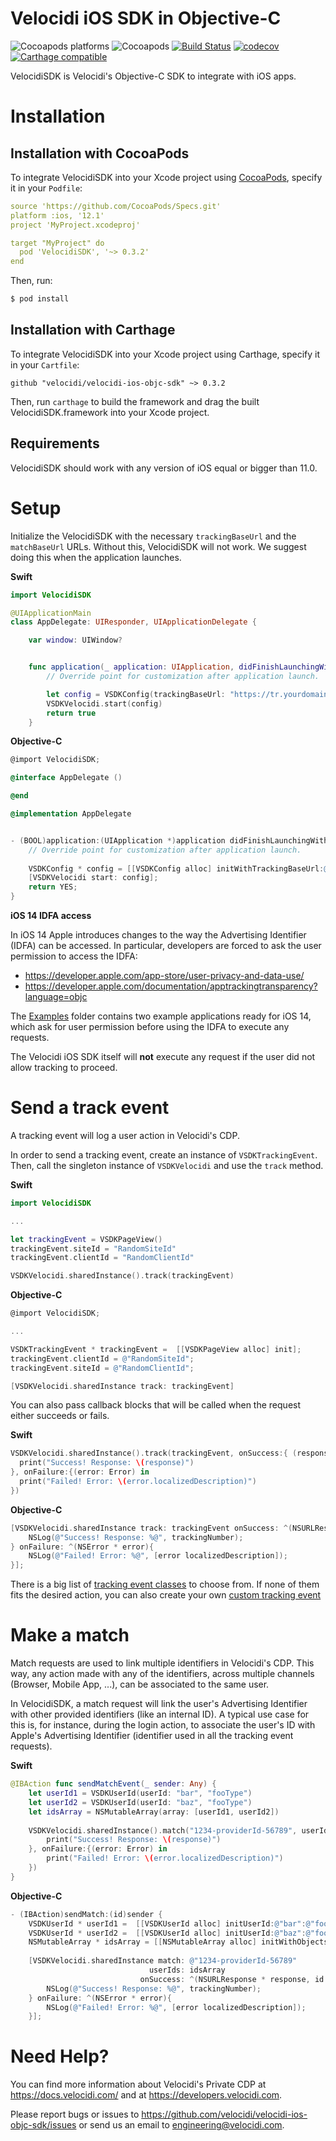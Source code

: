 # Velocidi iOS SDK in Objective-C 
![Cocoapods platforms](https://img.shields.io/cocoapods/p/VelocidiSDK.svg)
![Cocoapods](https://img.shields.io/cocoapods/v/VelocidiSDK.svg)
[![Build Status](https://travis-ci.com/velocidi/velocidi-ios-objc-sdk.svg?branch=master)](https://travis-ci.com/velocidi/velocidi-ios-objc-sdk)
[![codecov](https://codecov.io/gh/velocidi/velocidi-ios-objc-sdk/branch/master/graph/badge.svg)](https://codecov.io/gh/velocidi/velocidi-ios-objc-sdk)
[![Carthage compatible](https://img.shields.io/badge/Carthage-compatible-4BC51D.svg?style=flat)](https://github.com/Carthage/Carthage)

VelocidiSDK is Velocidi's Objective-C SDK to integrate with iOS apps.

# Installation
## Installation with CocoaPods
To integrate VelocidiSDK into your Xcode project using [CocoaPods](https://cocoapods.org/), specify it in your `Podfile`:

```yaml
source 'https://github.com/CocoaPods/Specs.git'
platform :ios, '12.1'
project 'MyProject.xcodeproj'

target "MyProject" do
  pod 'VelocidiSDK', '~> 0.3.2'
end
```

Then, run:

```bash
$ pod install
```

## Installation with Carthage

To integrate VelocidiSDK into your Xcode project using Carthage, specify it in your `Cartfile`:

```
github "velocidi/velocidi-ios-objc-sdk" ~> 0.3.2
```

Then, run `carthage` to build the framework and drag the built VelocidiSDK.framework into your Xcode project.

## Requirements

VelocidiSDK should work with any version of iOS equal or bigger than 11.0.

# Setup

Initialize the VelocidiSDK with the necessary `trackingBaseUrl` and the `matchBaseUrl` URLs. Without this, VelocidiSDK will not work. We suggest doing this when the application launches.

__Swift__
```swift
import VelocidiSDK

@UIApplicationMain
class AppDelegate: UIResponder, UIApplicationDelegate {

    var window: UIWindow?


    func application(_ application: UIApplication, didFinishLaunchingWithOptions launchOptions: [UIApplication.LaunchOptionsKey: Any]?) -> Bool {
        // Override point for customization after application launch.

        let config = VSDKConfig(trackingBaseUrl: "https://tr.yourdomain.com", "https://match.yourdomain.com")!
        VSDKVelocidi.start(config)
        return true
    }
```

__Objective-C__
```objectivec
@import VelocidiSDK;

@interface AppDelegate ()

@end

@implementation AppDelegate


- (BOOL)application:(UIApplication *)application didFinishLaunchingWithOptions:(NSDictionary *)launchOptions {
    // Override point for customization after application launch.
    
    VSDKConfig * config = [[VSDKConfig alloc] initWithTrackingBaseUrl:@"https://tr.yourdomain.com": @"https://match.yourdomain.com"];
    [VSDKVelocidi start: config];
    return YES;
}
```

__iOS 14 IDFA access__

In iOS 14 Apple introduces changes to the way the Advertising Identifier (IDFA) can be accessed. In particular, developers are forced to ask the user permission to access the IDFA:
- https://developer.apple.com/app-store/user-privacy-and-data-use/
- https://developer.apple.com/documentation/apptrackingtransparency?language=objc

The [Examples](Examples) folder contains two example applications ready for iOS 14, which ask for user permission before using the IDFA to execute any requests.

The Velocidi iOS SDK itself will **not** execute any request if the user did not allow tracking to proceed.

# Send a track event

A tracking event will log a user action in Velocidi's CDP.

In order to send a tracking event, create an instance of `VSDKTrackingEvent`. Then, call the singleton instance of `VSDKVelocidi` and use the `track` method.

__Swift__
```swift
import VelocidiSDK

...

let trackingEvent = VSDKPageView()
trackingEvent.siteId = "RandomSiteId"
trackingEvent.clientId = "RandomClientId"

VSDKVelocidi.sharedInstance().track(trackingEvent)
```

__Objective-C__
```objectivec
@import VelocidiSDK;

...

VSDKTrackingEvent * trackingEvent =  [[VSDKPageView alloc] init];
trackingEvent.clientId = @"RandomSiteId";
trackingEvent.siteId = @"RandomClientId";

[VSDKVelocidi.sharedInstance track: trackingEvent] 
```


You can also pass callback blocks that will be called when the request either succeeds or fails.

__Swift__
```swift
VSDKVelocidi.sharedInstance().track(trackingEvent, onSuccess:{ (response: URLResponse, responseObject: Any) in
  print("Success! Response: \(response)")
}, onFailure:{(error: Error) in
  print("Failed! Error: \(error.localizedDescription)")
})
```

__Objective-C__
```objectivec
[VSDKVelocidi.sharedInstance track: trackingEvent onSuccess: ^(NSURLResponse * response, id responseObject){
    NSLog(@"Success! Response: %@", trackingNumber);
} onFailure: ^(NSError * error){
    NSLog(@"Failed! Error: %@", [error localizedDescription]);
}];
```

There is a big list of [tracking event classes](https://ios.developers.velocidi.com/tracking-model-classes-list.html) to choose from. If none of them fits the desired action, you can also create your own [custom tracking event](https://ios.developers.velocidi.com/custom-tracking-events.html)

# Make a match

Match requests are used to link multiple identifiers in Velocidi's CDP. This way, any action made with any of the identifiers, across multiple channels (Browser, Mobile App, ...), can be associated to the same user.

In VelocidiSDK, a match request will link the user's Advertising Identifier with other provided identifiers (like an internal ID). A typical use case for this is, for instance, during the login action, to associate the user's ID with Apple's Advertising Identifier (identifier used in all the tracking event requests).

__Swift__
```swift
@IBAction func sendMatchEvent(_ sender: Any) {
    let userId1 = VSDKUserId(userId: "bar", "fooType")
    let userId2 = VSDKUserId(userId: "baz", "fooType")
    let idsArray = NSMutableArray(array: [userId1, userId2])
      
    VSDKVelocidi.sharedInstance().match("1234-providerId-56789", userIds: idsArray, onSuccess:{ (response: URLResponse, responseObject: Any) in
        print("Success! Response: \(response)")
    }, onFailure:{(error: Error) in
        print("Failed! Error: \(error.localizedDescription)")
    })
}
```

__Objective-C__
```objectivec
- (IBAction)sendMatch:(id)sender {
    VSDKUserId * userId1 =  [[VSDKUserId alloc] initUserId:@"bar":@"fooType"];
    VSDKUserId * userId2 =  [[VSDKUserId alloc] initUserId:@"baz":@"fooType"];
    NSMutableArray * idsArray = [[NSMutableArray alloc] initWithObjects: userId1, userId2, nil];
    
    [VSDKVelocidi.sharedInstance match: @"1234-providerId-56789"
                               userIds: idsArray
                             onSuccess: ^(NSURLResponse * response, id responseObject){
        NSLog(@"Success! Response: %@", trackingNumber);
    } onFailure: ^(NSError * error){
        NSLog(@"Failed! Error: %@", [error localizedDescription]);
    }];
```

# Need Help?

You can find more information about Velocidi's Private CDP at https://docs.velocidi.com/ and at https://developers.velocidi.com.

Please report bugs or issues to https://github.com/velocidi/velocidi-ios-objc-sdk/issues or send us an email to engineering@velocidi.com.
